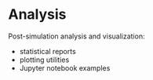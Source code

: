 # Analysis

Post-simulation analysis and visualization:
- statistical reports  
- plotting utilities  
- Jupyter notebook examples  
